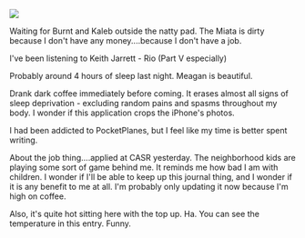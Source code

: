 ![](2013-07-10/5d275557a4263a46758af36fe17b9343.jpeg)

Waiting for Burnt and Kaleb outside the natty pad.
The Miata is dirty because I don't have any money....because I don't have a job.

I've been listening to Keith Jarrett - Rio (Part V especially)

Probably around 4 hours of sleep last night. Meagan is beautiful.

Drank dark coffee immediately before coming.
It erases almost all signs of sleep deprivation - excluding random pains and spasms throughout my body.
I wonder if this application crops the iPhone's photos.

I had been addicted to PocketPlanes, but I feel like my time is better spent writing.

About the job thing....applied at CASR yesterday. The neighborhood kids are playing some sort of game behind me. It reminds me how bad I am with children.
I wonder if I'll be able to keep up this journal thing, and I wonder if it is any benefit to me at all.
I'm probably only updating it now because I'm high on coffee.

Also, it's quite hot sitting here with the top up. Ha. You can see the temperature in this entry. Funny.
